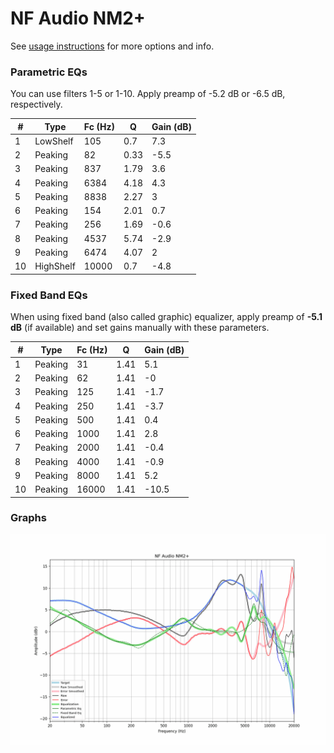 # NF Audio NM2+
See [usage instructions](https://github.com/jaakkopasanen/AutoEq#usage) for more options and info.

### Parametric EQs
You can use filters 1-5 or 1-10. Apply preamp of -5.2 dB or -6.5 dB, respectively.

|   # | Type      |   Fc (Hz) |    Q |   Gain (dB) |
|-----|-----------|-----------|------|-------------|
|   1 | LowShelf  |       105 | 0.7  |         7.3 |
|   2 | Peaking   |        82 | 0.33 |        -5.5 |
|   3 | Peaking   |       837 | 1.79 |         3.6 |
|   4 | Peaking   |      6384 | 4.18 |         4.3 |
|   5 | Peaking   |      8838 | 2.27 |         3   |
|   6 | Peaking   |       154 | 2.01 |         0.7 |
|   7 | Peaking   |       256 | 1.69 |        -0.6 |
|   8 | Peaking   |      4537 | 5.74 |        -2.9 |
|   9 | Peaking   |      6474 | 4.07 |         2   |
|  10 | HighShelf |     10000 | 0.7  |        -4.8 |

### Fixed Band EQs
When using fixed band (also called graphic) equalizer, apply preamp of **-5.1 dB** (if available) and set gains manually with these parameters.

|   # | Type    |   Fc (Hz) |    Q |   Gain (dB) |
|-----|---------|-----------|------|-------------|
|   1 | Peaking |        31 | 1.41 |         5.1 |
|   2 | Peaking |        62 | 1.41 |        -0   |
|   3 | Peaking |       125 | 1.41 |        -1.7 |
|   4 | Peaking |       250 | 1.41 |        -3.7 |
|   5 | Peaking |       500 | 1.41 |         0.4 |
|   6 | Peaking |      1000 | 1.41 |         2.8 |
|   7 | Peaking |      2000 | 1.41 |        -0.4 |
|   8 | Peaking |      4000 | 1.41 |        -0.9 |
|   9 | Peaking |      8000 | 1.41 |         5.2 |
|  10 | Peaking |     16000 | 1.41 |       -10.5 |

### Graphs
![](./NF%20Audio%20NM2+.png)
